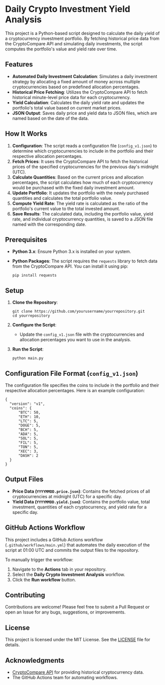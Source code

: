 # Daily Crypto Investment Yield Analysis

This project is a Python-based script designed to calculate the daily yield of a cryptocurrency investment portfolio. By fetching historical price data from the CryptoCompare API and simulating daily investments, the script computes the portfolio's value and yield rate over time.

## Features

- **Automated Daily Investment Calculation**: Simulates a daily investment strategy by allocating a fixed amount of money across multiple cryptocurrencies based on predefined allocation percentages.
- **Historical Price Fetching**: Utilizes the CryptoCompare API to fetch historical minute-level price data for each cryptocurrency.
- **Yield Calculation**: Calculates the daily yield rate and updates the portfolio's total value based on current market prices.
- **JSON Output**: Saves daily price and yield data to JSON files, which are named based on the date of the data.

## How It Works

1. **Configuration**: The script reads a configuration file (`config_v1.json`) to determine which cryptocurrencies to include in the portfolio and their respective allocation percentages.
2. **Fetch Prices**: It uses the CryptoCompare API to fetch the historical prices of the specified cryptocurrencies for the previous day's midnight (UTC).
3. **Calculate Quantities**: Based on the current prices and allocation percentages, the script calculates how much of each cryptocurrency would be purchased with the fixed daily investment amount.
4. **Update Portfolio**: It updates the portfolio with the newly purchased quantities and calculates the total portfolio value.
5. **Compute Yield Rate**: The yield rate is calculated as the ratio of the portfolio's current value to the total invested amount.
6. **Save Results**: The calculated data, including the portfolio value, yield rate, and individual cryptocurrency quantities, is saved to a JSON file named with the corresponding date.

## Prerequisites

- **Python 3.x**: Ensure Python 3.x is installed on your system.
- **Python Packages**: The script requires the `requests` library to fetch data from the CryptoCompare API. You can install it using pip:

    ```
    pip install requests
    ```

## Setup

1. **Clone the Repository**:

    ```
    git clone https://github.com/yourusername/yourrepository.git
    cd yourrepository
    ```

2. **Configure the Script**:
   - Update the `config_v1.json` file with the cryptocurrencies and allocation percentages you want to use in the analysis.

3. **Run the Script**:

    ```
    python main.py
    ```

## Configuration File Format (`config_v1.json`)

The configuration file specifies the coins to include in the portfolio and their respective allocation percentages. Here is an example configuration:

```
{
  "version": "v1",
  "coins": {
      "BTC": 50,
      "ETH": 10,
      "LTC": 5,
      "DOGE": 5,
      "BCH": 5,
      "ADA": 5,
      "SOL": 5,
      "FIL": 5,
      "TON": 5,
      "XEC": 3,
      "DASH": 2
  }
}
```

## Output Files

- **Price Data (`YYYYMMDD.price.json`)**: Contains the fetched prices of all cryptocurrencies at midnight (UTC) for a specific day.
- **Yield Data (`YYYYMMDD.yield.json`)**: Contains the portfolio value, total investment, quantities of each cryptocurrency, and yield rate for a specific day.

## GitHub Actions Workflow

This project includes a GitHub Actions workflow (`.github/workflows/main.yml`) that automates the daily execution of the script at 01:00 UTC and commits the output files to the repository.

To manually trigger the workflow:

1. Navigate to the **Actions** tab in your repository.
2. Select the **Daily Crypto Investment Analysis** workflow.
3. Click the **Run workflow** button.

## Contributing

Contributions are welcome! Please feel free to submit a Pull Request or open an Issue for any bugs, suggestions, or improvements.

## License

This project is licensed under the MIT License. See the [LICENSE](LICENSE) file for details.

## Acknowledgments

- [CryptoCompare API](https://min-api.cryptocompare.com) for providing historical cryptocurrency data.
- The GitHub Actions team for automating workflows.